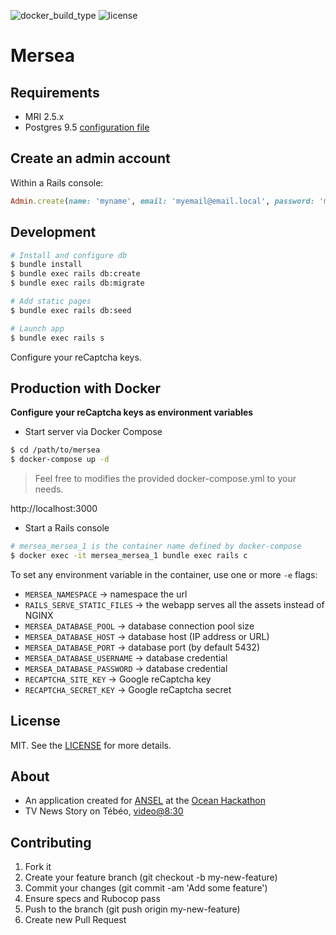 ![docker_build_type](https://img.shields.io/docker/automated/franckke/mersea.svg)
![license](https://img.shields.io/dub/l/vibe-d.svg)

# Mersea

## Requirements

- MRI 2.5.x
- Postgres 9.5 [configuration file](https://github.com/FranckKe/mersea/blob/master/config/database.yml)

## Create an admin account

Within a Rails console:
```rb
Admin.create(name: 'myname', email: 'myemail@email.local', password: 'mypassword')
```


## Development

```sh
# Install and configure db
$ bundle install
$ bundle exec rails db:create
$ bundle exec rails db:migrate

# Add static pages
$ bundle exec rails db:seed

# Launch app
$ bundle exec rails s
```

Configure your reCaptcha keys.

## Production with Docker

**Configure your reCaptcha keys as environment variables**

- Start server via Docker Compose
```sh
$ cd /path/to/mersea
$ docker-compose up -d
```
> Feel free to modifies the provided docker-compose.yml to your needs.

http://localhost:3000

- Start a Rails console
```sh
# mersea_mersea_1 is the container name defined by docker-compose
$ docker exec -it mersea_mersea_1 bundle exec rails c
```

To set any environment variable in the container, use one or more `-e` flags:
- `MERSEA_NAMESPACE` → namespace the url
- `RAILS_SERVE_STATIC_FILES` → the webapp serves all the assets instead of NGINX
- `MERSEA_DATABASE_POOL` → database connection pool size
- `MERSEA_DATABASE_HOST` → database host (IP address or URL)
- `MERSEA_DATABASE_PORT` → database port (by default 5432)
- `MERSEA_DATABASE_USERNAME` → database credential
- `MERSEA_DATABASE_PASSWORD` → database credential
- `RECAPTCHA_SITE_KEY` → Google reCaptcha key
- `RECAPTCHA_SECRET_KEY` → Google reCaptcha secret

## License

MIT. See the [LICENSE](https://github.com/FranckKe/mersea/blob/master/LICENSE) for more details.

## About
- An application created for [ANSEL](https://www.assoansel.com/) at the [Ocean Hackathon](http://www.seatechevent.eu/Temps-forts-Ocean-Hackathon-_7-au-9-octobre-2016_-696-17-0-0.html)
- TV News Story on Tébéo, [video@8:30](http://www.tebeo.bzh/replay/23-jt/9478685)

## Contributing

1. Fork it
2. Create your feature branch (git checkout -b my-new-feature)
3. Commit your changes (git commit -am 'Add some feature')
4. Ensure specs and Rubocop pass
5. Push to the branch (git push origin my-new-feature)
6. Create new Pull Request

